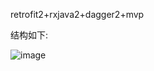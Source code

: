retrofit2+rxjava2+dagger2+mvp

结构如下:

![image](https://github.com/chinabosh/android/tree/master/material/pictures/mvp_uml.jpg)
